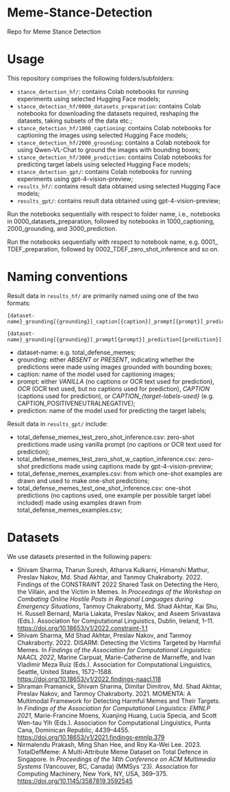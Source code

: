 # Meme-Stance-Detection
Repo for Meme Stance Detection
# Usage
This repository comprises the following folders/subfolders:
- `stance_detection_hf/`: contains Colab notebooks for running experiments using selected Hugging Face models;
- `stance_detection_hf/0000_datasets_preparation`: contains Colab notebooks for downloading the datasets required, reshaping the datasets, taking subsets of the data etc.;
- `stance_detection_hf/1000_captioning`: contains Colab notebooks for captioning the images using selected Hugging Face models;
- `stance_detection_hf/2000_grounding`: contains a Colab notebook for using Qwen-VL-Chat to ground the images with bounding boxes;
- `stance_detection_hf/3000_prediction`: contains Colab notebooks for predicting target labels using selected Hugging Face models;
- `stance_detection_gpt/`: contains Colab notebooks for running experiments using gpt-4-vision-preview;
- `results_hf/`: contains result data obtained using selected Hugging Face models;
- `results_gpt/`: contains result data obtained using gpt-4-vision-preview;

Run the notebooks sequentially with respect to folder name, i.e., notebooks in 0000_datasets_preparation, followed by notebooks in 1000_captioning, 2000_grounding, and 3000_prediction.

Run the notebooks sequentially with respect to notebook name, e.g. 0001_ TDEF_preparation, followed by 0002_TDEF_zero_shot_inference and so on.

# Naming conventions
Result data in `results_hf/` are primarily named using one of the two formats:
```
{dataset-name}_grounding[{grounding}]_caption[{caption}]_prompt[{prompt}]_prediction[{prediction}].csv
```
```
{dataset-name}_grounding[{grounding}]_prompt[{prompt}]_prediction[{prediction}].csv
```
- dataset-name: e.g. total_defense_memes;
- grounding: either <em>ABSENT</em> or <em>PRESENT</em>, indicating whether the predictions were made using images grounded with bounding boxes;
- caption: name of the model used for captioning images;
- prompt: either <em>VANILLA</em> (no captions or OCR text used for prediction), <em>OCR</em> (OCR text used, but no captions used for prediction), <em>CAPTION</em> (captions used for prediction), or <em>CAPTION_{target-labels-used}</em> (e.g. CAPTION_POSITIVENEUTRALNEGATIVE);
- prediction: name of the model used for predicting the target labels;

Result data in `results_gpt/` include:
- total_defense_memes_test_zero_shot_inference.csv: zero-shot predictions made using vanilla prompt (no captions or OCR text used for prediction);
- total_defense_memes_test_zero_shot_w_caption_inference.csv: zero-shot predictions made using captions made by gpt-4-vision-preview;
- total_defense_memes_examples.csv: from which one-shot examples are drawn and used to make one-shot predictions;
- total_defense_memes_test_one_shot_inference.csv: one-shot predictions (no captions used, one example per possible target label included) made using examples drawn from total_defense_memes_examples.csv;

# Datasets
We use datasets presented in the following papers:
- Shivam Sharma, Tharun Suresh, Atharva Kulkarni, Himanshi Mathur, Preslav Nakov, Md. Shad Akhtar, and Tanmoy Chakraborty. 2022. Findings of the CONSTRAINT 2022 Shared Task on Detecting the Hero, the Villain, and the Victim in Memes. In <em>Proceedings of the Workshop on Combating Online Hostile Posts in Regional Languages during Emergency Situations</em>, Tanmoy Chakraborty, Md. Shad Akhtar, Kai Shu, H. Russell Bernard, Maria Liakata, Preslav Nakov, and Aseem Srivastava (Eds.). Association for Computational Linguistics, Dublin, Ireland, 1–11. https://doi.org/10.18653/v1/2022.constraint-1.1
- Shivam Sharma, Md Shad Akhtar, Preslav Nakov, and Tanmoy Chakraborty. 2022. DISARM: Detecting the Victims Targeted by Harmful Memes. In <em>Findings of the Association for Computational Linguistics: NAACL 2022</em>, Marine Carpuat, Marie-Catherine de Marneffe, and Ivan Vladimir Meza Ruiz (Eds.). Association for Computational Linguistics, Seattle, United States, 1572–1588. https://doi.org/10.18653/v1/2022.findings-naacl.118
- Shraman Pramanick, Shivam Sharma, Dimitar Dimitrov, Md. Shad Akhtar, Preslav Nakov, and Tanmoy Chakraborty. 2021. MOMENTA: A Multimodal Framework for Detecting Harmful Memes and Their Targets. In <em>Findings of the Association for Computational Linguistics: EMNLP 2021</em>, Marie-Francine Moens, Xuanjing Huang, Lucia Specia, and Scott Wen-tau Yih (Eds.). Association for Computational Linguistics, Punta Cana, Dominican Republic, 4439–4455. https://doi.org/10.18653/v1/2021.findings-emnlp.379
- Nirmalendu Prakash, Ming Shan Hee, and Roy Ka-Wei Lee. 2023. TotalDefMeme: A Multi-Attribute Meme Dataset on Total Defence in Singapore. In <em>Proceedings of the 14th Conference on ACM Multimedia Systems</em> (Vancouver, BC, Canada) (MMSys ’23). Association for Computing Machinery, New York, NY, USA, 369–375. https://doi.org/10.1145/3587819.3592545
